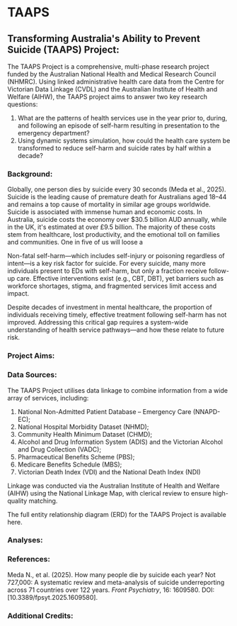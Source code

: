 # TAAPS
## Transforming Australia's Ability to Prevent Suicide (TAAPS) Project:
The TAAPS Project is a comprehensive, multi-phase research project funded by the Australian National Health and Medical Research Council (NHMRC). Using linked administrative health care data from the Centre for Victorian Data Linkage (CVDL) and the Australian Institute of Health and Welfare (AIHW), the TAAPS project aims to answer two key research questions:
1. What are the patterns of health services use in the year prior to, during, and following an episode of self-harm resulting in presentation to the emergency department?
2. Using dynamic systems simulation, how could the health care system be transformed to reduce self-harm and suicide rates by half within a decade?

### Background:
Globally, one person dies by suicide every 30 seconds (Meda et al., 2025). Suicide is the leading cause of premature death for Australians aged 18–44 and remains a top cause of mortality in similar age groups worldwide. Suicide is associated with immense human and economic costs. In Australia, suicide costs the economy over $30.5 billion AUD annually, while in the UK, it's estimated at over £9.5 billion. The majority of these costs stem from healthcare, lost productivity, and the emotional toll on families and communities. One in five of us will loose a 

Non-fatal self-harm—which includes self-injury or poisoning regardless of intent—is a key risk factor for suicide. For every suicide, many more individuals present to EDs with self-harm, but only a fraction receive follow-up care. Effective interventions exist (e.g., CBT, DBT), yet barriers such as workforce shortages, stigma, and fragmented services limit access and impact.

Despite decades of investment in mental healthcare, the proportion of individuals receiving timely, effective treatment following self-harm has not improved. Addressing this critical gap requires a system-wide understanding of health service pathways—and how these relate to future risk.

### Project Aims:


### Data Sources:
The TAAPS Project utilises data linkage to combine information from a wide array of services, including:
1. National Non-Admitted Patient Database – Emergency Care (NNAPD-EC);
2. National Hospital Morbidity Dataset (NHMD);
3. Community Health Minimum Dataset (CHMD);
4. Alcohol and Drug Information System (ADIS) and the Victorian Alcohol and Drug Collection (VADC);
5. Pharmaceutical Benefits Scheme (PBS);
6. Medicare Benefits Schedule (MBS);
7. Victorian Death Index (VDI) and the National Death Index (NDI)

Linkage was conducted via the Australian Institute of Health and Welfare (AIHW) using the National Linkage Map, with clerical review to ensure high-quality matching.

The full entity relationship diagram (ERD) for the TAAPS Project is available here.

### Analyses:

### References:
Meda N., et al. (2025). How many people die by suicide each year? Not 727,000: A systematic review and meta-analysis of suicide underreporting across 71 countries over 122 years. _Front Psychiatry_, 16: 1609580. DOI: [10.3389/fpsyt.2025.1609580]. 
### Additional Credits:

